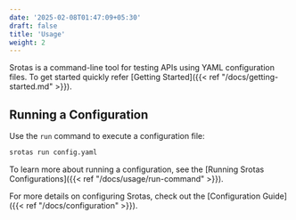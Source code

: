 ```yaml
---
date: '2025-02-08T01:47:09+05:30'
draft: false
title: 'Usage'
weight: 2
---
```


Srotas is a command-line tool for testing APIs using YAML configuration files. To get started quickly refer [Getting Started]({{< ref "/docs/getting-started.md" >}}).

## Running a Configuration

Use the `run` command to execute a configuration file:

```sh
srotas run config.yaml
```
To learn more about running a configuration, see the [Running Srotas Configurations]({{< ref "/docs/usage/run-command" >}}).

For more details on configuring Srotas, check out the [Configuration Guide]({{< ref "/docs/configuration" >}}).

